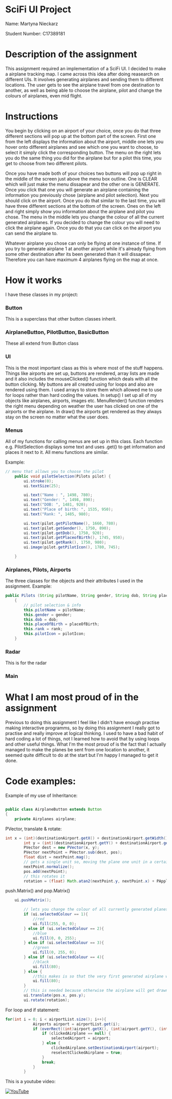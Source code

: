 # SciFi UI Project

Name: Martyna Nieckarz

Student Number: C17389181


# Description of the assignment

This assignment required an implementation of a SciFi UI. I decided to make a airplane tracking map. I came across this idea after doing reasearch on different UIs. 
It involves generating airplanes and sending them to different locations. The user gets to see the airplane travel from one destination to another, as well as being able to choose the airplane, pilot and change the colours of airplanes, even mid flight.


# Instructions

You begin by clicking on an airport of your choice, once you do that three different sections will pop up at the bottom part of the screen. First one from the left displays the information about the airport, middle one lets you hover onto different airplanes and see which one you want to choose, to select it simply click the corresponding button. The menu on the right lets you do the same thing you did for the airplane but for a pilot this time, you get to choose from two different pilots.

Once you have made both of your choices two buttons will pop up right in the middle of the screen just above the menu box outline. One is CLEAR which will just make the menu dissapear and the other one is GENERATE. Once you click that one you will generate an airplane containing the information you previously chose (airplane and pilot selection). Next you should click on the airport. Once you do that similar to the last time, you will have three different sections at the bottom of the screen. Ones on the left and right simply show you information about the airplane and pilot you chose. The menu in the middle lets you change the colour of all the current generated airplanes. If you decided to change the colour you will need to click the airplane again. Once you do that you can click on the airport you can send the airplane to.

Whatever airplane you chose can only be flying at one instance of time. If you try to generate airplane 1 at another airport while it's already flying from some other destination after its been generated than it will dissapear. Therefore you can have maximum 4 airplanes flying on the map at once.


# How it works
I have these classes in my project:

### Button 
This is a superclass that other button classes inherit.

### AirplaneButton, PilotButton, BasicButton 
These all extend from Button class

### UI
This is the most important class as this is where most of the stuff happens. Things like airports are set up, buttons are rendered, array lists are made and it also includes the mouseClicked() function which deals with all the button clicking.
My buttons are all created using for loops and also are rendered using them. I used arrays to store them which allowed me to use for loops rather than hard coding the values. In setup() I set up all of my objects like airplanes, airports, images etc. MenuRender() function renders the right menu depending on weather the user has clicked on one of the airports or the airplane. In draw() the airports get rendered as they always stay on the screen no matter what the user does.

### Menus 
All of my functions for calling menus are set up in this class. Each function e.g. PilotSelection displays some text and uses .get() to get information and places it next to it. All menu functions are similar.

Example:
```Java
// menu that allows you to choose the pilot
    public void pilotSelection(Pilots pilot) {
        ui.stroke(0);
        ui.textSize(25);

        ui.text("Name : ", 1498, 780);
        ui.text("Gender: ", 1498, 890);
        ui.text("DOB: ", 1481, 920);
        ui.text("Place of birth: ", 1535, 950);
        ui.text("Rank: ", 1485, 980);

        ui.text(pilot.getPilotName(), 1660, 780);
        ui.text(pilot.getGender(), 1750, 890);
        ui.text(pilot.getDob(), 1750, 920);
        ui.text(pilot.getPlaceofBirth(), 1745, 950);
        ui.text(pilot.getRank(), 1750, 980);
        ui.image(pilot.getPilotIcon(), 1780, 745);

    }
```    

### Airplanes, Pilots, Airports
The three classes for the objects and their attributes I used in the assignment.
Example:
```Java
public Pilots (String pilotName, String gender, String dob, String placeOfBirth, String rank, PImage pilotIcon)
    {
        // pilot selection & info
        this.pilotName = pilotName;
        this.gender = gender;
        this.dob = dob;
        this.placeOfBirth = placeOfBirth;
        this.rank = rank;
        this.pilotIcon = pilotIcon;
    }
 ```   

### Radar
This is for the radar

### Main

# What I am most proud of in the assignment

Previous to doing this assignment I feel like I didn't have enough practise making interactive programms, so by doing this assignment I really got to practise and really improve at logical thinking. I used to have a bad habit of hard coding a lot of things, not I learned how to avoid that by using loops and other useful things. What I'm the most proud of is the fact that I actually managed to make the planes be sent from one location to another, it seemed quite difficult to do at the start but I'm happy I managed to get it done.

# Code examples:

Example of my use of Inheritance:

```Java

public class AirplaneButton extends Button
{
    private Airplanes airplane;
```

PVector, translate & rotate:

```Java
int x = (int)(destinationAirport.getX() + destinationAirport.getWidth() / 2);
        int y = (int)(destinationAirport.getY() + destinationAirport.getHeight() * (float)1.5);
        PVector dest = new PVector(x, y);
        PVector nextPoint = PVector.sub(dest, pos);
        float dist = nextPoint.mag();
        // gets a single unit so, moving the plane one unit in a certain direction is possible
        nextPoint.normalize();
        pos.add(nextPoint);
        // this rotates it
        rotation = (float) Math.atan2(nextPoint.y, nextPoint.x) + PApplet.HALF_PI;
```
push.Matrix() and pop.Matrix()

```Java
	ui.pushMatrix();

        // lets you change the colour of all currently generated planes
        if (ui.selectedColour == 1){
            //red
            ui.fill(255, 0, 0);
        } else if (ui.selectedColour == 2){
            //blue
            ui.fill(0, 0, 255);
        } else if (ui.selectedColour == 3){
            //green
            ui.fill(0, 255, 0);
        } else if (ui.selectedColour == 4){
            //black
            ui.fill(80);
        } else {
            //this makes is so that the very first generated airplane will be black, after that you get to change it
            ui.fill(80);
        }
        // this is needed because otherwise the airplane will get drawn at 0, 0 where the rotation is done
        ui.translate(pos.x, pos.y);
        ui.rotate(rotation);
```
For loop and if statement:

```Java
for(int i = 0; i < airportList.size(); i++){
            Airports airport = airportList.get(i);
            if (overRect((int)airport.getX(), (int)airport.getY(), (int) airport.getWidth(), (int) airport.getHeight())) {
                if (clickedAirplane == null) {
                    selectedAirport = airport;
                } else {
                    clickedAirplane.setDestinationAirport(airport);
                    reselectClickedAirplane = true;
                }
                break;
            }
        }
```

This is a youtube video:

[![YouTube](https://i.ytimg.com/vi/XJv3F989_mY/hqdefault.jpg?sqp=-oaymwEZCNACELwBSFXyq4qpAwsIARUAAIhCGAFwAQ==&rs=AOn4CLDbPX2LPiL7o6LF3hgeUCRT4RgNag)](https://youtu.be/XJv3F989_mY)

